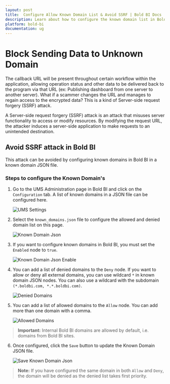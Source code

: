 ```yaml
---
layout: post
title:  Configure Allow Known Domain List & Avoid SSRF | Bold BI Docs
description: Learn about how to configure the known domain list in Bold BI application to avoid Server-side request forgery (SSRF) attacks.
platform: bold-bi
documentation: ug
---
```


# Block Sending Data to Unknown Domain

The callback URL will be present throughout certain workflow within the application, allowing operation status and other data to be delivered back to the program via that URL (ex: Publishing dashboard from one server to another server). What if a scammer changes the URL and manages to regain access to the encrypted data? This is a kind of Server-side request forgery (SSRF) attack.

A Server-side request forgery (SSRF) attack is an attack that misuses server functionality to access or modify resources. By modifying the request URL, the attacker induces a server-side application to make requests to an unintended destination.

## Avoid SSRF attack in Bold BI

This attack can be avoided by configuring known domains in Bold BI in a known domain JSON file.

### Steps to configure the Known Domain's

1. Go to the UMS Administration page in Bold BI and click on the `Configuration` tab. A list of known domains in a JSON file can be configured here.

    ![UMS Settings](/bold-bi-docs/static/assets/embedded/security-configuration/images/ums-settings.png#width=40%)

2. Select the `known_domains.json` file to configure the allowed and denied domain list on this page.

    ![Known Domain Json](/bold-bi-docs/static/assets/embedded/security-configuration/images/known-domain-json.png#width=40%)

3. If you want to configure known domains in Bold BI, you must set the `Enabled` node to `true`.

    ![Known Domain Json Enable](/bold-bi-docs/static/assets/embedded/security-configuration/images/known-domain-json-enable.png#width=40%)

4. You can add a list of denied domains to the `Deny` node. If you want to allow or deny all external domains, you can use wildcard `*` in known domain JSON nodes. You can also use a wildcard with the subdomain `(*.boldbi.com, *.*.boldbi.com)`.

    ![Denied Domains](/bold-bi-docs/static/assets/embedded/security-configuration/images/denied-domains.png#width=40%)

5. You can add a list of allowed domains to the `Allow` node. You can add more than one domain with a comma. 

    ![Allowed Domains](/bold-bi-docs/static/assets/embedded/security-configuration/images/allowed-domains.png#width=40%)

> **Important:**  Internal Bold BI domains are allowed by default, i.e. domains from Bold BI sites.

6. Once configured, click the `Save` button to update the Known Domain JSON file.

    ![Save Known Domain Json](/bold-bi-docs/static/assets/embedded/security-configuration/images/save-known-domain-json.png#width=40%)

> **Note:**  If you have configured the same domain in both `Allow` and `Deny`, the domain will be denied as the denied list takes first priority. 